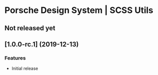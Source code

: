 # Porsche Design System | SCSS Utils

## Not released yet

## [1.0.0-rc.1] (2019-12-13)

### Features

* Initial release
